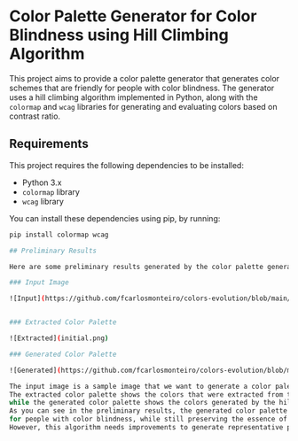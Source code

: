 # Color Palette Generator for Color Blindness using Hill Climbing Algorithm

This project aims to provide a color palette generator that generates color schemes that are friendly for people with color blindness. The generator uses a hill climbing algorithm implemented in Python, along with the `colormap` and `wcag` libraries for generating and evaluating colors based on contrast ratio.

## Requirements

This project requires the following dependencies to be installed:

- Python 3.x
- `colormap` library
- `wcag` library

You can install these dependencies using pip, by running:

```sh
pip install colormap wcag

## Preliminary Results

Here are some preliminary results generated by the color palette generator:

### Input Image

![Input](https://github.com/fcarlosmonteiro/colors-evolution/blob/main/image-dataset/2.jpeg)


### Extracted Color Palette

![Extracted](initial.png)

### Generated Color Palette

![Generated](https://github.com/fcarlosmonteiro/colors-evolution/blob/main/results.png)

The input image is a sample image that we want to generate a color palette for. 
The extracted color palette shows the colors that were extracted from the input image, 
while the generated color palette shows the colors generated by the hill climbing algorithm. 
As you can see in the preliminary results, the generated color palette is designed to be friendly
for people with color blindness, while still preserving the essence of the original colors in the input image.
However, this algorithm needs improvements to generate representative palettes for the brands as well.
